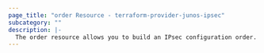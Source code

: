 ```yaml
---
page_title: "order Resource - terraform-provider-junos-ipsec"
subcategory: ""
description: |-
  The order resource allows you to build an IPsec configuration order.
---
```


